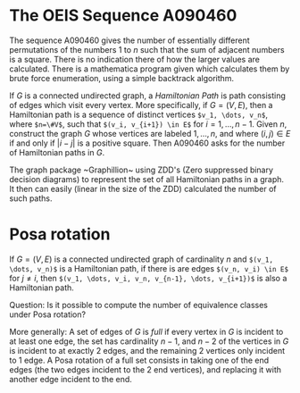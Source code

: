 The OEIS Sequence A090460
=========================

The sequence A090460 gives the number of essentially different
permutations of the numbers 1 to $n$ such that the sum of adjacent
numbers is a square. There is no indication there of how the larger
values are calculated. There is a mathematica program given which
calculates them by brute force enumeration, using a simple backtrack
algorithm.

If $G$ is a connected undirected graph, a *Hamiltonian Path* is path
consisting of edges which visit every vertex. More specifically, if
$G = (V,E)$, then a Hamiltonian path is a sequence of distinct vertices
`$v_1, \dots, v_n$`, where `$n=\#V$`, such that `$(v_i, v_{i+1}) \in E$`
for $i=1,\dots, n-1$.  Given $n$, construct the graph $G$ whose
vertices are labeled $1, \dots, n$, and where $(i,j) \in E$ if and
only if $|i-j|$ is a positive square. Then A090460 asks for the number
of Hamiltonian paths in $G$.

The graph package ~Graphillion~ using ZDD's (Zero suppressed binary
decision diagrams) to represent the set of all Hamiltonian paths in a
graph. It then can easily (linear in the size of the ZDD) calculated
the number of such paths.

Posa rotation
==========================

If $G=(V,E)$ is a connected undirected graph of cardinality $n$ and
`$(v_1, \dots, v_n)$` is a Hamiltonian path, if there is are edges
`$(v_n, v_i) \in E$` for $j \ne i$, then
`$(v_1, \dots, v_i, v_n, v_{n-1}, \dots, v_{i+1})$` is also a
Hamiltonian path.

Question: Is it possible to compute the number of equivalence classes
under Posa rotation?

More generally: A set of edges of $G$ is *full* if every vertex in $G$
is incident to at least one edge, the set has cardinality $n-1$, and
$n-2$ of the vertices in $G$ is incident to at exactly 2 edges, and
the remaining 2 vertices only incident to 1 edge. A Posa rotation of
a full set consists in taking one of the end edges (the two edges
incident to the 2 end vertices), and replacing it with another edge
incident to the end.
